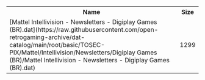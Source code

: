 <table>
<tr><th>Name</th><th>Size</th></tr>
<tr><td>[Mattel Intellivision - Newsletters - Digiplay Games (BR).dat](https://raw.githubusercontent.com/open-retrogaming-archive/dat-catalog/main/root/basic/TOSEC-PIX/Mattel/Intellivision/Newsletters/Digiplay Games (BR)/Mattel Intellivision - Newsletters - Digiplay Games (BR).dat)</td><td>1299</td></tr>
</table>

